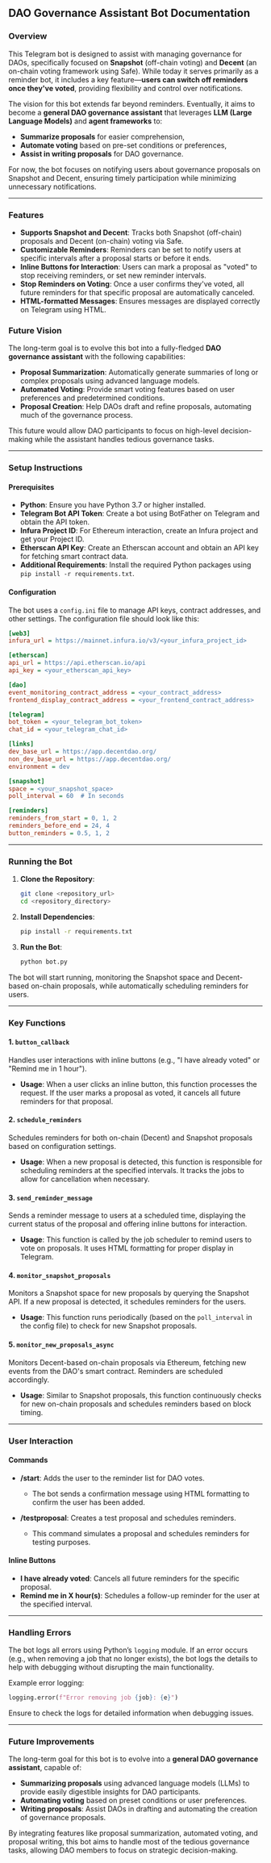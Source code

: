 ## DAO Governance Assistant Bot Documentation

### Overview

This Telegram bot is designed to assist with managing governance for DAOs, specifically focused on **Snapshot** (off-chain voting) and **Decent** (an on-chain voting framework using Safe). While today it serves primarily as a reminder bot, it includes a key feature—**users can switch off reminders once they've voted**, providing flexibility and control over notifications.

The vision for this bot extends far beyond reminders. Eventually, it aims to become a **general DAO governance assistant** that leverages **LLM (Large Language Models)** and **agent frameworks** to:
- **Summarize proposals** for easier comprehension,
- **Automate voting** based on pre-set conditions or preferences,
- **Assist in writing proposals** for DAO governance.

For now, the bot focuses on notifying users about governance proposals on Snapshot and Decent, ensuring timely participation while minimizing unnecessary notifications.

---

### Features

- **Supports Snapshot and Decent**: Tracks both Snapshot (off-chain) proposals and Decent (on-chain) voting via Safe.
- **Customizable Reminders**: Reminders can be set to notify users at specific intervals after a proposal starts or before it ends.
- **Inline Buttons for Interaction**: Users can mark a proposal as "voted" to stop receiving reminders, or set new reminder intervals.
- **Stop Reminders on Voting**: Once a user confirms they've voted, all future reminders for that specific proposal are automatically canceled.
- **HTML-formatted Messages**: Ensures messages are displayed correctly on Telegram using HTML.

### Future Vision

The long-term goal is to evolve this bot into a fully-fledged **DAO governance assistant** with the following capabilities:
- **Proposal Summarization**: Automatically generate summaries of long or complex proposals using advanced language models.
- **Automated Voting**: Provide smart voting features based on user preferences and predetermined conditions.
- **Proposal Creation**: Help DAOs draft and refine proposals, automating much of the governance process.

This future would allow DAO participants to focus on high-level decision-making while the assistant handles tedious governance tasks.

---

### Setup Instructions

#### Prerequisites

- **Python**: Ensure you have Python 3.7 or higher installed.
- **Telegram Bot API Token**: Create a bot using BotFather on Telegram and obtain the API token.
- **Infura Project ID**: For Ethereum interaction, create an Infura project and get your Project ID.
- **Etherscan API Key**: Create an Etherscan account and obtain an API key for fetching smart contract data.
- **Additional Requirements**: Install the required Python packages using `pip install -r requirements.txt`.

#### Configuration

The bot uses a `config.ini` file to manage API keys, contract addresses, and other settings. The configuration file should look like this:

```ini
[web3]
infura_url = https://mainnet.infura.io/v3/<your_infura_project_id>

[etherscan]
api_url = https://api.etherscan.io/api
api_key = <your_etherscan_api_key>

[dao]
event_monitoring_contract_address = <your_contract_address>
frontend_display_contract_address = <your_frontend_contract_address>

[telegram]
bot_token = <your_telegram_bot_token>
chat_id = <your_telegram_chat_id>

[links]
dev_base_url = https://app.decentdao.org/
non_dev_base_url = https://app.decentdao.org/
environment = dev

[snapshot]
space = <your_snapshot_space>
poll_interval = 60  # In seconds

[reminders]
reminders_from_start = 0, 1, 2
reminders_before_end = 24, 4
button_reminders = 0.5, 1, 2
```

---

### Running the Bot

1. **Clone the Repository**:
   ```bash
   git clone <repository_url>
   cd <repository_directory>
   ```

2. **Install Dependencies**:
   ```bash
   pip install -r requirements.txt
   ```

3. **Run the Bot**:
   ```bash
   python bot.py
   ```

The bot will start running, monitoring the Snapshot space and Decent-based on-chain proposals, while automatically scheduling reminders for users.

---

### Key Functions

#### 1. `button_callback`
Handles user interactions with inline buttons (e.g., "I have already voted" or "Remind me in 1 hour").

- **Usage**:
  When a user clicks an inline button, this function processes the request. If the user marks a proposal as voted, it cancels all future reminders for that proposal.

#### 2. `schedule_reminders`
Schedules reminders for both on-chain (Decent) and Snapshot proposals based on configuration settings.

- **Usage**:
  When a new proposal is detected, this function is responsible for scheduling reminders at the specified intervals. It tracks the jobs to allow for cancellation when necessary.

#### 3. `send_reminder_message`
Sends a reminder message to users at a scheduled time, displaying the current status of the proposal and offering inline buttons for interaction.

- **Usage**:
  This function is called by the job scheduler to remind users to vote on proposals. It uses HTML formatting for proper display in Telegram.

#### 4. `monitor_snapshot_proposals`
Monitors a Snapshot space for new proposals by querying the Snapshot API. If a new proposal is detected, it schedules reminders for the users.

- **Usage**:
  This function runs periodically (based on the `poll_interval` in the config file) to check for new Snapshot proposals.

#### 5. `monitor_new_proposals_async`
Monitors Decent-based on-chain proposals via Ethereum, fetching new events from the DAO's smart contract. Reminders are scheduled accordingly.

- **Usage**:
  Similar to Snapshot proposals, this function continuously checks for new on-chain proposals and schedules reminders based on block timing.

---

### User Interaction

#### Commands

- **/start**: Adds the user to the reminder list for DAO votes.
  - The bot sends a confirmation message using HTML formatting to confirm the user has been added.

- **/testproposal**: Creates a test proposal and schedules reminders.
  - This command simulates a proposal and schedules reminders for testing purposes.

#### Inline Buttons

- **I have already voted**: Cancels all future reminders for the specific proposal.
- **Remind me in X hour(s)**: Schedules a follow-up reminder for the user at the specified interval.

---

### Handling Errors

The bot logs all errors using Python’s `logging` module. If an error occurs (e.g., when removing a job that no longer exists), the bot logs the details to help with debugging without disrupting the main functionality.

Example error logging:

```python
logging.error(f"Error removing job {job}: {e}")
```

Ensure to check the logs for detailed information when debugging issues.

---

### Future Improvements

The long-term goal for this bot is to evolve into a **general DAO governance assistant**, capable of:
- **Summarizing proposals** using advanced language models (LLMs) to provide easily digestible insights for DAO participants.
- **Automating voting** based on preset conditions or user preferences.
- **Writing proposals**: Assist DAOs in drafting and automating the creation of governance proposals.

By integrating features like proposal summarization, automated voting, and proposal writing, this bot aims to handle most of the tedious governance tasks, allowing DAO members to focus on strategic decision-making.

